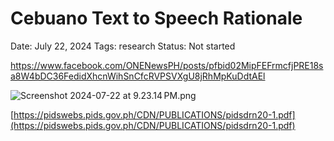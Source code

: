 # Cebuano Text to Speech Rationale

Date: July 22, 2024
Tags: research
Status: Not started

https://www.facebook.com/ONENewsPH/posts/pfbid02MipFEFrmcfjPRE18sa8W4bDC36FedidXhcnWihSnCfcRVPSVXgU8jRhMpKuDdtAEl

![Screenshot 2024-07-22 at 9.23.14 PM.png](Cebuano%20Text%20to%20Speech%20Rationale%201ceb35ecea554dbd994632c2b1302f01/Screenshot_2024-07-22_at_9.23.14_PM.png)

[https://pidswebs.pids.gov.ph/CDN/PUBLICATIONS/pidsdrn20-1.pdf](https://pidswebs.pids.gov.ph/CDN/PUBLICATIONS/pidsdrn20-1.pdf)